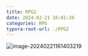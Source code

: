 ```yaml
---
title: RPG2
date: 2024-02-21 16:01:26
categories: RPG
typora-root-url: ./RPG2
---
```


![image-20240221161403219](./../../RPG2/image-20240221161403219.png)
